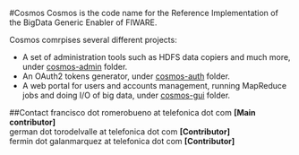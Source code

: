 #Cosmos
Cosmos is the code name for the Reference Implementation of the BigData Generic Enabler of FIWARE.

Cosmos comrpises several different projects:

* A set of administration tools such as HDFS data copiers and much more, under [cosmos-admin](/cosmos-admin) folder.
* An OAuth2 tokens generator, under [cosmos-auth](cosmos-auth/) folder.
* A web portal for users and accounts management, running MapReduce jobs and doing I/O of big data, under [cosmos-gui](cosmos-gui/) folder.

##Contact
francisco dot romerobueno at telefonica dot com **[Main contributor]**
<br>
german dot torodelvalle at telefonica dot com **[Contributor]**
<br>
fermin dot galanmarquez at telefonica dot com **[Contributor]**